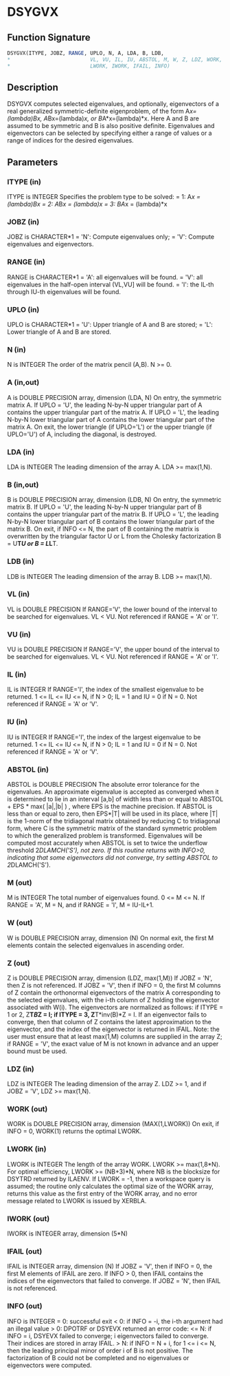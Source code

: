 # DSYGVX

## Function Signature

```fortran
DSYGVX(ITYPE, JOBZ, RANGE, UPLO, N, A, LDA, B, LDB,
*                          VL, VU, IL, IU, ABSTOL, M, W, Z, LDZ, WORK,
*                          LWORK, IWORK, IFAIL, INFO)
```

## Description


 DSYGVX computes selected eigenvalues, and optionally, eigenvectors
 of a real generalized symmetric-definite eigenproblem, of the form
 A*x=(lambda)*B*x,  A*Bx=(lambda)*x,  or B*A*x=(lambda)*x.  Here A
 and B are assumed to be symmetric and B is also positive definite.
 Eigenvalues and eigenvectors can be selected by specifying either a
 range of values or a range of indices for the desired eigenvalues.

## Parameters

### ITYPE (in)

ITYPE is INTEGER Specifies the problem type to be solved: = 1: A*x = (lambda)*B*x = 2: A*B*x = (lambda)*x = 3: B*A*x = (lambda)*x

### JOBZ (in)

JOBZ is CHARACTER*1 = 'N': Compute eigenvalues only; = 'V': Compute eigenvalues and eigenvectors.

### RANGE (in)

RANGE is CHARACTER*1 = 'A': all eigenvalues will be found. = 'V': all eigenvalues in the half-open interval (VL,VU] will be found. = 'I': the IL-th through IU-th eigenvalues will be found.

### UPLO (in)

UPLO is CHARACTER*1 = 'U': Upper triangle of A and B are stored; = 'L': Lower triangle of A and B are stored.

### N (in)

N is INTEGER The order of the matrix pencil (A,B). N >= 0.

### A (in,out)

A is DOUBLE PRECISION array, dimension (LDA, N) On entry, the symmetric matrix A. If UPLO = 'U', the leading N-by-N upper triangular part of A contains the upper triangular part of the matrix A. If UPLO = 'L', the leading N-by-N lower triangular part of A contains the lower triangular part of the matrix A. On exit, the lower triangle (if UPLO='L') or the upper triangle (if UPLO='U') of A, including the diagonal, is destroyed.

### LDA (in)

LDA is INTEGER The leading dimension of the array A. LDA >= max(1,N).

### B (in,out)

B is DOUBLE PRECISION array, dimension (LDB, N) On entry, the symmetric matrix B. If UPLO = 'U', the leading N-by-N upper triangular part of B contains the upper triangular part of the matrix B. If UPLO = 'L', the leading N-by-N lower triangular part of B contains the lower triangular part of the matrix B. On exit, if INFO <= N, the part of B containing the matrix is overwritten by the triangular factor U or L from the Cholesky factorization B = U**T*U or B = L*L**T.

### LDB (in)

LDB is INTEGER The leading dimension of the array B. LDB >= max(1,N).

### VL (in)

VL is DOUBLE PRECISION If RANGE='V', the lower bound of the interval to be searched for eigenvalues. VL < VU. Not referenced if RANGE = 'A' or 'I'.

### VU (in)

VU is DOUBLE PRECISION If RANGE='V', the upper bound of the interval to be searched for eigenvalues. VL < VU. Not referenced if RANGE = 'A' or 'I'.

### IL (in)

IL is INTEGER If RANGE='I', the index of the smallest eigenvalue to be returned. 1 <= IL <= IU <= N, if N > 0; IL = 1 and IU = 0 if N = 0. Not referenced if RANGE = 'A' or 'V'.

### IU (in)

IU is INTEGER If RANGE='I', the index of the largest eigenvalue to be returned. 1 <= IL <= IU <= N, if N > 0; IL = 1 and IU = 0 if N = 0. Not referenced if RANGE = 'A' or 'V'.

### ABSTOL (in)

ABSTOL is DOUBLE PRECISION The absolute error tolerance for the eigenvalues. An approximate eigenvalue is accepted as converged when it is determined to lie in an interval [a,b] of width less than or equal to ABSTOL + EPS * max( |a|,|b| ) , where EPS is the machine precision. If ABSTOL is less than or equal to zero, then EPS*|T| will be used in its place, where |T| is the 1-norm of the tridiagonal matrix obtained by reducing C to tridiagonal form, where C is the symmetric matrix of the standard symmetric problem to which the generalized problem is transformed. Eigenvalues will be computed most accurately when ABSTOL is set to twice the underflow threshold 2*DLAMCH('S'), not zero. If this routine returns with INFO>0, indicating that some eigenvectors did not converge, try setting ABSTOL to 2*DLAMCH('S').

### M (out)

M is INTEGER The total number of eigenvalues found. 0 <= M <= N. If RANGE = 'A', M = N, and if RANGE = 'I', M = IU-IL+1.

### W (out)

W is DOUBLE PRECISION array, dimension (N) On normal exit, the first M elements contain the selected eigenvalues in ascending order.

### Z (out)

Z is DOUBLE PRECISION array, dimension (LDZ, max(1,M)) If JOBZ = 'N', then Z is not referenced. If JOBZ = 'V', then if INFO = 0, the first M columns of Z contain the orthonormal eigenvectors of the matrix A corresponding to the selected eigenvalues, with the i-th column of Z holding the eigenvector associated with W(i). The eigenvectors are normalized as follows: if ITYPE = 1 or 2, Z**T*B*Z = I; if ITYPE = 3, Z**T*inv(B)*Z = I. If an eigenvector fails to converge, then that column of Z contains the latest approximation to the eigenvector, and the index of the eigenvector is returned in IFAIL. Note: the user must ensure that at least max(1,M) columns are supplied in the array Z; if RANGE = 'V', the exact value of M is not known in advance and an upper bound must be used.

### LDZ (in)

LDZ is INTEGER The leading dimension of the array Z. LDZ >= 1, and if JOBZ = 'V', LDZ >= max(1,N).

### WORK (out)

WORK is DOUBLE PRECISION array, dimension (MAX(1,LWORK)) On exit, if INFO = 0, WORK(1) returns the optimal LWORK.

### LWORK (in)

LWORK is INTEGER The length of the array WORK. LWORK >= max(1,8*N). For optimal efficiency, LWORK >= (NB+3)*N, where NB is the blocksize for DSYTRD returned by ILAENV. If LWORK = -1, then a workspace query is assumed; the routine only calculates the optimal size of the WORK array, returns this value as the first entry of the WORK array, and no error message related to LWORK is issued by XERBLA.

### IWORK (out)

IWORK is INTEGER array, dimension (5*N)

### IFAIL (out)

IFAIL is INTEGER array, dimension (N) If JOBZ = 'V', then if INFO = 0, the first M elements of IFAIL are zero. If INFO > 0, then IFAIL contains the indices of the eigenvectors that failed to converge. If JOBZ = 'N', then IFAIL is not referenced.

### INFO (out)

INFO is INTEGER = 0: successful exit < 0: if INFO = -i, the i-th argument had an illegal value > 0: DPOTRF or DSYEVX returned an error code: <= N: if INFO = i, DSYEVX failed to converge; i eigenvectors failed to converge. Their indices are stored in array IFAIL. > N: if INFO = N + i, for 1 <= i <= N, then the leading principal minor of order i of B is not positive. The factorization of B could not be completed and no eigenvalues or eigenvectors were computed.

